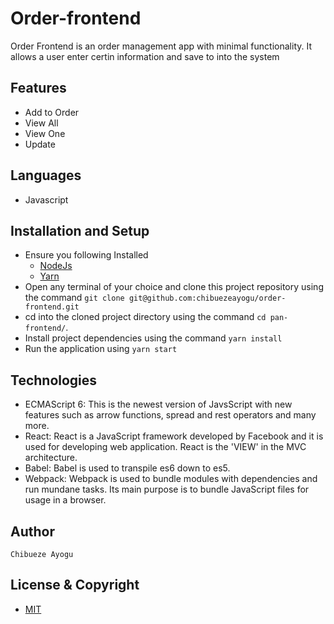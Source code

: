 # Order-frontend
Order Frontend is an order management app with minimal functionality. It allows a user enter certin information and save to into the system

## Features
- Add to Order
- View All
- View One
- Update

## Languages
- Javascript

## Installation and Setup
- Ensure you following Installed 
  - [NodeJs](https://nodejs.org/en/download/)
  - [Yarn](https://classic.yarnpkg.com/en/docs/install/#mac-stable)
- Open any terminal of your choice and clone this project repository using the command `git clone git@github.com:chibuezeayogu/order-frontend.git`
- cd into the cloned project directory using the command `cd pan-frontend/`.
- Install project dependencies using the command `yarn install`
- Run the application using `yarn start`

## Technologies
- ECMAScript 6: This is the newest version of JavsScript with new features such as arrow functions, spread and rest operators and many more.
- React: React is a JavaScript framework developed by Facebook and it is used for developing web application. React is the 'VIEW' in the MVC architecture.
- Babel: Babel is used to transpile es6 down to es5.
- Webpack: Webpack is used to bundle modules with dependencies and run mundane tasks. Its main purpose is to bundle JavaScript files for usage in a browser.

## Author
```
Chibueze Ayogu
```

## License & Copyright
- [MIT](https://github.com/chibuezeayogu/order-frontend/blob/main/LICENSE)